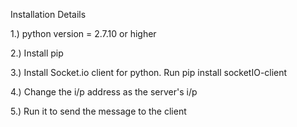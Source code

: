 Installation Details

1.) python version = 2.7.10 or higher

2.) Install pip 

3.) Install Socket.io client for python. 
    Run pip install socketIO-client
    
4.) Change the i/p address as the server's i/p

5.) Run it to send the message to the client 
